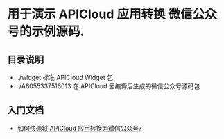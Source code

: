# 用于演示 APICloud 应用转换 微信公众号的示例源码.

## 目录说明

* ./widget 标准 APICloud Widget 包.
* ./A6055337516013 在 APICloud 云编译后生成的微信公众号源码包

## 入门文档

* [如何快速将 APICloud 应用转换为微信公众号?
](http://docs.apicloud.com/Wechatoffacc/apicloud_web_adapter_guid)
